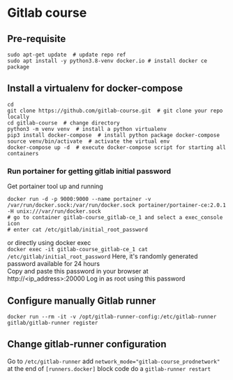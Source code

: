 # Gitlab course

## Pre-requisite
```shell
sudo apt-get update  # update repo ref
sudo apt install -y python3.8-venv docker.io # install docker ce package 
```

## Install a virtualenv for docker-compose

```shell
cd 
git clone https://github.com/gitlab-course.git  # git clone your repo locally
cd gitlab-course  # change directory
python3 -m venv venv  # install a python virtualenv
pip3 install docker-compose  # install python package docker-compose 
source venv/bin/activate  # activate the virtual env
docker-compose up -d  # execute docker-compose script for starting all containers
```

### Run portainer for getting gitlab initial password

Get portainer tool up and running
```shell
docker run -d -p 9000:9000 --name portainer -v /var/run/docker.sock:/var/run/docker.sock portainer/portainer-ce:2.0.1 -H unix:///var/run/docker.sock 
# go to container gitlab-course_gitlab-ce_1 and select a exec_console icon 
# enter cat /etc/gitlab/initial_root_password
```

or directly using docker exec  
`docker exec -it gitlab-course_gitlab-ce_1 cat /etc/gitlab/initial_root_password`
Here, it's randomly generated password available for 24 hours   
Copy and paste this password in your browser at 
http://<ip_address>:20000
Log in as root using this password

## Configure manually Gitlab runner 
```shell
docker run --rm -it -v /opt/gitlab-runner-config:/etc/gitlab-runner gitlab/gitlab-runner register
```

## Change gitlab-runner configuration 
Go to `/etc/gitlab-runner`
add `network_mode="gitlab-course_prodnetwork"` at the end of `[runners.docker]` block code
do a `gitlab-runner restart`